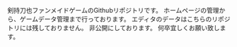 剣持刀也ファンメイドゲームのGithubリポジトリです。
ホームページの管理から、ゲームデータ管理まで行っております。
エディタのデータはこちらのリポジトリには残しておりません。
非公開にしております。
何卒宜しくお願い致します。
